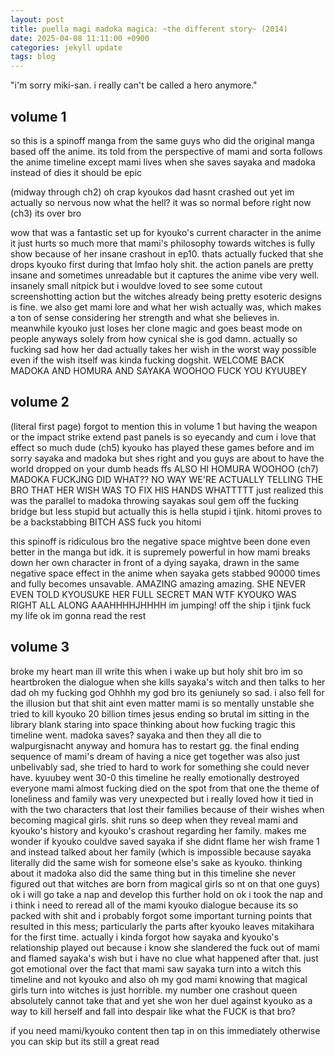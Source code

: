 ```yaml
---
layout: post
title: puella magi madoka magica: ~the different story~ (2014)
date: 2025-04-08 11:11:00 +0900
categories: jekyll update
tags: blog
---
```

 "i'm sorry miki-san. i really can't be called a hero anymore."


## volume 1
so this is a spinoff manga from the same guys who did the original manga based off the anime. its told from the perspective of mami and sorta follows the anime timeline except mami lives when she saves sayaka and madoka instead of dies it should be epic

(midway through ch2) oh crap kyoukos dad hasnt crashed out yet im actually so nervous now what the hell? it was so normal before right now (ch3) its over bro

wow that was a fantastic set up for kyouko's current character in the anime it just hurts so much more that mami's philosophy towards witches is fully show because of her insane crashout in ep10. thats actually fucked that she drops kyouko first during that lmfao holy shit. the action panels are pretty insane and sometimes unreadable but it captures the anime vibe very well. insanely small nitpick but i wouldve loved to see some cutout screenshotting action but the witches already being pretty esoteric designs is fine. we also get mami lore and what her wish actually was, which makes a ton of sense considering her strength and what she believes in. meanwhile kyouko just loses her clone magic and goes beast mode on people anyways solely from how cynical she is god damn. actually so fucking sad how her dad actually takes her wish in the worst way possible even if the wish itself was kinda fucking dogshit. WELCOME BACK MADOKA AND HOMURA AND SAYAKA WOOHOO FUCK YOU KYUUBEY

## volume 2
(literal first page) forgot to mention this in volume 1 but having the weapon or the impact strike extend past panels is so eyecandy and cum i love that effect so much dude (ch5) kyouko has played these games before and im sorry sayaka and madoka but shes right and you guys are about to have the world dropped on your dumb heads ffs ALSO HI HOMURA WOOHOO 
(ch7) MADOKA FUCKJNG DID WHAT?? NO WAY WE'RE ACTUALLY TELLING THE BRO THAT HER WISH WAS TO FIX HIS HANDS WHATTTTT just realized this was the parallel to madoka throwing sayakas soul gem off the fucking bridge but less stupid but actually this is hella stupid i tjink. hitomi proves to be a backstabbing BITCH ASS fuck you hitomi

this spinoff is ridiculous bro the negative space mightve been done even better in the manga but idk. it is supremely powerful in how mami breaks down her own character in front of a dying sayaka, drawn in the same negative space effect in the anime when sayaka gets stabbed 90000 times and fully becomes unsavable. AMAZING amazing amazing. SHE NEVER EVEN TOLD KYOUSUKE HER FULL SECRET MAN WTF KYOUKO WAS RIGHT ALL ALONG AAAHHHHJHHHH im jumping! off the ship i tjink fuck my life ok im gonna read the rest

## volume 3
broke my heart man ill write this when i wake up but holy shit bro im so heartbroken the dialogue when she kills sayaka's witch and then talks to her dad oh
my fucking god Ohhhh my god bro its geniunely so sad. i also fell for the illusion but that shit aint even matter mami is so mentally unstable she tried to kill kyouko 20 billion times jesus
ending so brutal im sitting in the library blank staring into space thinking about how fucking tragic this timeline went. madoka saves? sayaka and then they all die to walpurgisnacht anyway and homura has to restart gg. the final ending sequence of mami's dream of having a nice get together was also just unbelivably sad, she tried to hard to work for something she could never have. kyuubey went 30-0 this timeline he really emotionally destroyed everyone mami almost fucking died on the spot from that one
the theme of loneliness and family was very unexpected but i really loved how it tied in with the two characters that lost their families because of their wishes when becoming magical girls. shit runs so deep when they reveal mami and kyouko's history and kyouko's crashout regarding her family. makes me wonder if kyouko couldve saved sayaka if she didnt flame her wish frame 1 and instead talked about her family (which is impossible because sayaka literally did the same wish for someone else's sake as kyouko. thinking about it madoka also did the same thing but in this timeline she never figured out that witches are born from magical girls so nt on that one guys) ok i will go take a nap and develop this further hold on
ok i took the nap and i think i need to reread all of the mami kyouko dialogue because its so packed with shit and i probably forgot some important turning points that resulted in this mess; particularly the parts after kyouko leaves mitakihara for the first time. actually i kinda forgot how sayaka and kyouko's relationship played out because i know she slandered the fuck out of mami and flamed sayaka's wish but i have no clue what happened after that. just got emotional over the fact that mami saw sayaka turn into a witch this timeline and not kyouko and also oh my god mami knowing that magical girls turn into witches is just horrible. my number one crashout queen absolutely cannot take that and yet she won her duel against kyouko as a way to kill herself and fall into despair like what the FUCK is that bro?

if you need mami/kyouko content then tap in on this immediately otherwise you can skip but its still a great read
